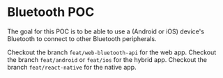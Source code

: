 # Bluetooth POC

The goal for this POC is to be able to use a (Android or iOS) device's Bluetooth to
connect to other Bluetooth peripherals.

Checkout the branch `feat/web-bluetooth-api` for the web app.
Checkout the branch `feat/android` or `feat/ios` for the hybrid app.
Checkout the branch `feat/react-native` for the native app.
